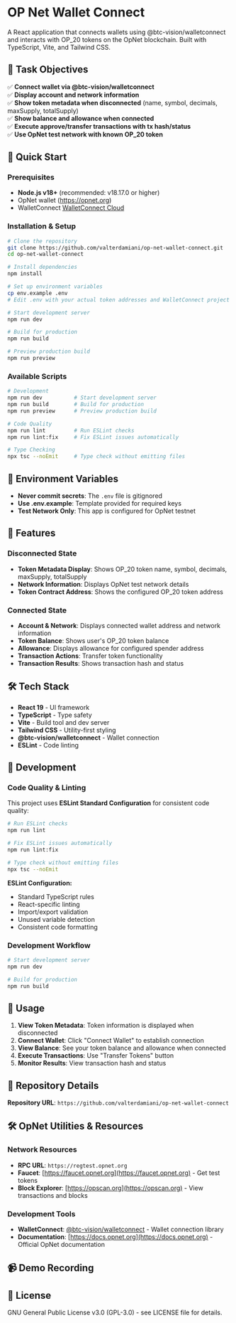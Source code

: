 # OP Net Wallet Connect

A React application that connects wallets using @btc-vision/walletconnect and interacts with OP_20 tokens on the OpNet blockchain. Built with TypeScript, Vite, and Tailwind CSS.

## 🎯 Task Objectives

✅ **Connect wallet via @btc-vision/walletconnect**  
✅ **Display account and network information**  
✅ **Show token metadata when disconnected** (name, symbol, decimals, maxSupply, totalSupply)  
✅ **Show balance and allowance when connected**  
✅ **Execute approve/transfer transactions with tx hash/status**  
✅ **Use OpNet test network with known OP_20 token**

## 🚀 Quick Start

### Prerequisites
- **Node.js v18+** (recommended: v18.17.0 or higher)
- OpNet wallet (https://opnet.org)
- WalletConnect [WalletConnect Cloud](https://cloud.walletconnect.com/)

### Installation & Setup

```bash
# Clone the repository
git clone https://github.com/valterdamiani/op-net-wallet-connect.git
cd op-net-wallet-connect

# Install dependencies
npm install

# Set up environment variables
cp env.example .env
# Edit .env with your actual token addresses and WalletConnect project ID

# Start development server
npm run dev

# Build for production
npm run build

# Preview production build
npm run preview
```

### Available Scripts

```bash
# Development
npm run dev          # Start development server
npm run build        # Build for production
npm run preview      # Preview production build

# Code Quality
npm run lint         # Run ESLint checks
npm run lint:fix     # Fix ESLint issues automatically

# Type Checking
npx tsc --noEmit     # Type check without emitting files
```

## 🔧 Environment Variables
- **Never commit secrets**: The `.env` file is gitignored
- **Use .env.example**: Template provided for required keys
- **Test Network Only**: This app is configured for OpNet testnet

## 🎯 Features

### Disconnected State
- **Token Metadata Display**: Shows OP_20 token name, symbol, decimals, maxSupply, totalSupply
- **Network Information**: Displays OpNet test network details
- **Token Contract Address**: Shows the configured OP_20 token address

### Connected State
- **Account & Network**: Displays connected wallet address and network information
- **Token Balance**: Shows user's OP_20 token balance
- **Allowance**: Displays allowance for configured spender address
- **Transaction Actions**: Transfer token functionality
- **Transaction Results**: Shows transaction hash and status

## 🛠️ Tech Stack

- **React 19** - UI framework
- **TypeScript** - Type safety
- **Vite** - Build tool and dev server
- **Tailwind CSS** - Utility-first styling
- **@btc-vision/walletconnect** - Wallet connection
- **ESLint** - Code linting

## 🔧 Development

### Code Quality & Linting

This project uses **ESLint Standard Configuration** for consistent code quality:

```bash
# Run ESLint checks
npm run lint

# Fix ESLint issues automatically
npm run lint:fix

# Type check without emitting files
npx tsc --noEmit
```

**ESLint Configuration:**
- Standard TypeScript rules
- React-specific linting
- Import/export validation
- Unused variable detection
- Consistent code formatting

### Development Workflow

```bash
# Start development server
npm run dev

# Build for production
npm run build
```

## 📱 Usage

1. **View Token Metadata**: Token information is displayed when disconnected
2. **Connect Wallet**: Click "Connect Wallet" to establish connection
3. **View Balance**: See your token balance and allowance when connected
4. **Execute Transactions**: Use "Transfer Tokens" button
5. **Monitor Results**: View transaction hash and status

## 📁 Repository Details

**Repository URL**: `https://github.com/valterdamiani/op-net-wallet-connect`


## 🛠️ OpNet Utilities & Resources

### Network Resources

- **RPC URL**: `https://regtest.opnet.org`
- **Faucet**: [https://faucet.opnet.org](https://faucet.opnet.org) - Get test tokens
- **Block Explorer**: [https://opscan.org](https://opscan.org) - View transactions and blocks

### Development Tools

- **WalletConnect**: [@btc-vision/walletconnect](https://www.npmjs.com/package/@btc-vision/walletconnect?activeTab=readme) - Wallet connection library
- **Documentation**: [https://docs.opnet.org](https://docs.opnet.org) - Official OpNet documentation

## 📹 Demo Recording

<!-- **Demo Video**: `/docs/demo.mp4` -->

<!-- The demo showcases:
1. Token metadata display when disconnected
2. Wallet connection process
3. Balance and allowance display
4. Transaction execution (approve/transfer)
5. Transaction result display
6. Error handling scenarios -->

## 📄 License

GNU General Public License v3.0 (GPL-3.0) - see LICENSE file for details.